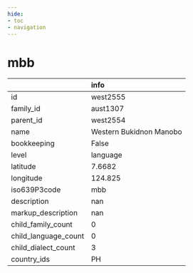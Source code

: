 ```yaml
---
hide:
- toc
- navigation
---
```

# mbb
|                      | info                    |
|:---------------------|:------------------------|
| id                   | west2555                |
| family_id            | aust1307                |
| parent_id            | west2554                |
| name                 | Western Bukidnon Manobo |
| bookkeeping          | False                   |
| level                | language                |
| latitude             | 7.6682                  |
| longitude            | 124.825                 |
| iso639P3code         | mbb                     |
| description          | nan                     |
| markup_description   | nan                     |
| child_family_count   | 0                       |
| child_language_count | 0                       |
| child_dialect_count  | 3                       |
| country_ids          | PH                      |